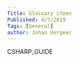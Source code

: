 ```yaml
---
Title: Glossary items
Published: 4/7/2019
Tags: [General]
author: Johan Vergeer
---
```


<?# Glossary ?>CSHARP_GUIDE<?#/ Glossary ?>